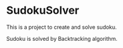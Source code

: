 # SudokuSolver
This is a project to create and solve sudoku. 

Sudoku is solved by Backtracking algorithm. 
